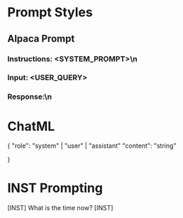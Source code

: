 # Prompt Styles

## Alpaca Prompt

### Instructions: <SYSTEM_PROMPT>\n

### Input: <USER_QUERY>

### Response:\n

# ChatML
{ 
    "role": "system" | "user" | "assistant"
    "content": "string"
    
 } 

 # INST Prompting
 [INST] What is the time now? [INST]